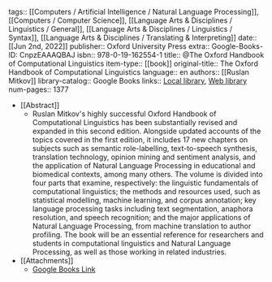 tags:: [[Computers / Artificial Intelligence / Natural Language Processing]], [[Computers / Computer Science]], [[Language Arts & Disciplines / Linguistics / General]], [[Language Arts & Disciplines / Linguistics / Syntax]], [[Language Arts & Disciplines / Translating & Interpreting]]
date:: [[Jun 2nd, 2022]]
publisher:: Oxford University Press
extra:: Google-Books-ID: CnpzEAAAQBAJ
isbn:: 978-0-19-162554-1
title:: @The Oxford Handbook of Computational Linguistics
item-type:: [[book]]
original-title:: The Oxford Handbook of Computational Linguistics
language:: en
authors:: [[Ruslan Mitkov]]
library-catalog:: Google Books
links:: [Local library](zotero://select/groups/2386895/items/CZN7ZNW8), [Web library](https://www.zotero.org/groups/2386895/items/CZN7ZNW8)
num-pages:: 1377

- [[Abstract]]
	- Ruslan Mitkov's highly successful Oxford Handbook of Computational Linguistics has been substantially revised and expanded in this second edition. Alongside updated accounts of the topics covered in the first edition, it includes 17 new chapters on subjects such as semantic role-labelling, text-to-speech synthesis, translation technology, opinion mining and sentiment analysis, and the application of Natural Language Processing in educational and biomedical contexts, among many others. The volume is divided into four parts that examine, respectively: the linguistic fundamentals of computational linguistics; the methods and resources used, such as statistical modelling, machine learning, and corpus annotation; key language processing tasks including text segmentation, anaphora resolution, and speech recognition; and the major applications of Natural Language Processing, from machine translation to author profiling. The book will be an essential reference for researchers and students in computational linguistics and Natural Language Processing, as well as those working in related industries.
- [[Attachments]]
	- [Google Books Link](https://books.google.ch/books?id=CnpzEAAAQBAJ)